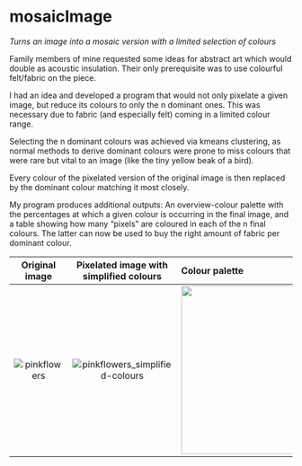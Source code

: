 # mosaicImage
*Turns an image into a mosaic version with a limited selection of colours*

Family members of mine requested some ideas for abstract art which would double as acoustic insulation. Their only prerequisite was to use colourful felt/fabric on the piece. 

I had an idea and developed a program that would not only pixelate a given image, but reduce its colours to only the n dominant ones. This was necessary due to fabric (and especially felt) coming in a limited colour range. 

Selecting the n dominant colours was achieved via kmeans clustering, as normal methods to derive dominant colours were prone to miss colours that were rare but vital to an image (like the tiny yellow beak of a bird). 

Every colour of the pixelated version of the original image is then replaced by the dominant colour matching it most closely. 

My program produces additional outputs: An overview-colour palette with the percentages at which a given colour is occurring in the final image, and a table showing how many “pixels” are coloured in each of the n final colours. The latter can now be used to buy the right amount of fabric per dominant colour.

Original image           |   Pixelated image with simplified colours      |  Colour palette 
:-----------------------:|:----------------------------------------------:|:---------------
![pinkflowers](https://user-images.githubusercontent.com/53763279/156440543-2a3710ce-6467-4b5a-8daf-d7da86e2e4c4.JPG) | ![pinkflowers_simplified-colours](https://user-images.githubusercontent.com/53763279/156440552-49313705-84f2-46ba-bf6f-bd62197e6fce.jpg) | <img src="https://user-images.githubusercontent.com/53763279/156440567-afb4a6e3-293a-408e-b319-e2f7a13ac621.jpg" height="300" >


